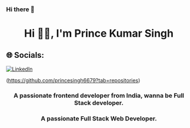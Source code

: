 ### Hi there 👋

<!--
**princesingh6679/princesingh6679** is a ✨ _special_ ✨ repository because its `README.md` (this file) appears on your GitHub profile.

Here are some ideas to get you started:

- 🔭 I’m currently working on ...
- 🌱 I’m currently learning ...
- 👯 I’m looking to collaborate on ...
- 🤔 I’m looking for help with ...
- 💬 Ask me about ...
- 📫 How to reach me: ...rudrasingh6679@gmail.com
- 😄 Pronouns: ...
- ⚡ Fun fact: ...
-->

<h1 align="center">Hi 👋🏻, I'm Prince Kumar Singh</h1>

## 🌐 Socials:




[![LinkedIn](https://img.shields.io/badge/LinkedIn-%230077B5.svg?logo=linkedin&logoColor=white)](https://www.linkedin.com/in/prince-kumar-singh-597b76263/)

(https://github.com/princesingh6679?tab=repositories)

<h3 align="center">A passionate frontend developer from India, wanna be Full Stack developer.</h3>
<h3 align="center">A passionate Full Stack Web Developer.</h3>

<!--  https://codepen.io/skilledcoder07 -->
